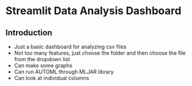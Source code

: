 # Streamlit Data Analysis Dashboard

## Introduction

- Just a basic dashboard for analyzing csv files
- Not too many features, just choose the folder and then choose the file from the dropdown list
- Can make some graphs
- Can run AUTOML through MLJAR library
- Can look at individual columns